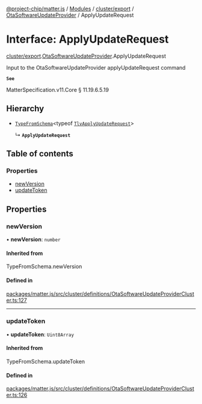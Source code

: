 [@project-chip/matter.js](../README.md) / [Modules](../modules.md) / [cluster/export](../modules/cluster_export.md) / [OtaSoftwareUpdateProvider](../modules/cluster_export.OtaSoftwareUpdateProvider.md) / ApplyUpdateRequest

# Interface: ApplyUpdateRequest

[cluster/export](../modules/cluster_export.md).[OtaSoftwareUpdateProvider](../modules/cluster_export.OtaSoftwareUpdateProvider.md).ApplyUpdateRequest

Input to the OtaSoftwareUpdateProvider applyUpdateRequest command

**`See`**

MatterSpecification.v11.Core § 11.19.6.5.19

## Hierarchy

- [`TypeFromSchema`](../modules/tlv_export.md#typefromschema)\<typeof [`TlvApplyUpdateRequest`](../modules/cluster_export.OtaSoftwareUpdateProvider.md#tlvapplyupdaterequest)\>

  ↳ **`ApplyUpdateRequest`**

## Table of contents

### Properties

- [newVersion](cluster_export.OtaSoftwareUpdateProvider.ApplyUpdateRequest.md#newversion)
- [updateToken](cluster_export.OtaSoftwareUpdateProvider.ApplyUpdateRequest.md#updatetoken)

## Properties

### newVersion

• **newVersion**: `number`

#### Inherited from

TypeFromSchema.newVersion

#### Defined in

[packages/matter.js/src/cluster/definitions/OtaSoftwareUpdateProviderCluster.ts:127](https://github.com/project-chip/matter.js/blob/0c058ae17fdba4c0b89b8b13c309011d51782299/packages/matter.js/src/cluster/definitions/OtaSoftwareUpdateProviderCluster.ts#L127)

___

### updateToken

• **updateToken**: `Uint8Array`

#### Inherited from

TypeFromSchema.updateToken

#### Defined in

[packages/matter.js/src/cluster/definitions/OtaSoftwareUpdateProviderCluster.ts:126](https://github.com/project-chip/matter.js/blob/0c058ae17fdba4c0b89b8b13c309011d51782299/packages/matter.js/src/cluster/definitions/OtaSoftwareUpdateProviderCluster.ts#L126)
